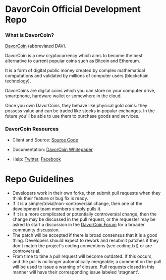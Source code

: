 
DavorCoin Official Development Repo
==================================

### What is DavorCoin?
[DavorCoin](https://davor.io) (abbreviated DAV).

DavorCoin is a new cryptocurrency which aims to become the best alternative to current popular coins such as Bitcoin and Ethereum.

It is a form of digital public money created by complex mathematical computations and validated by millions of computer users (blockchain technology).

DavorCoins are digital coins which you can store on your computer drive, smartphone, hardware wallet or somewhere in the cloud.

Once you own DavorCoins, they behave like physical gold coins: they possess value and can be traded like stocks in popular exchanges. In the future you'll be able to use them to purchase goods and services.

### DavorCoin Resources
* Client and Source:
[Source Code](https://github.com/davorcc/DavorCoin)
* Documentation: [DavorCoin Whitepaper](https://davor.io)

* Help: 
[Twitter](https://twitter.com/DavorCoin),
[Facebook](https://www.facebook.com/davorcoin)

Repo Guidelines
================================

* Developers work in their own forks, then submit pull requests when they think their feature or bug fix is ready.
* If it is a simple/trivial/non-controversial change, then one of the development team members simply pulls it.
* If it is a more complicated or potentially controversial change, then the change may be discussed in the pull request, or the requester may be asked to start a discussion in the [DavorCoin Forum](https://davor.io) for a broader community discussion. 
* The patch will be accepted if there is broad consensus that it is a good thing. Developers should expect to rework and resubmit patches if they don't match the project's coding conventions (see coding.txt) or are controversial.
* From time to time a pull request will become outdated. If this occurs, and the pull is no longer automatically mergeable; a comment on the pull will be used to issue a warning of closure.  Pull requests closed in this manner will have their corresponding issue labeled 'stagnant'.
